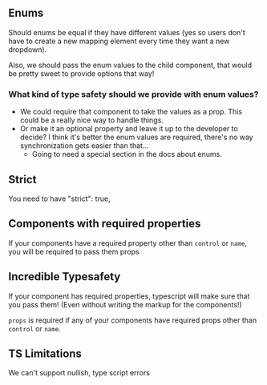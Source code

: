 ## Enums

Should enums be equal if they have different values (yes so users don't have to create a new mapping element every time they want a new dropdown).

Also, we should pass the enum values to the child component, that would be pretty sweet to provide options that way!

### What kind of type safety should we provide with enum values?

- We could require that component to take the values as a prop. This could be a really nice way to handle things.
- Or make it an optional property and leave it up to the developer to decide? I think it's better the enum values are required, there's no way synchronization gets easier than that...
  - Going to need a special section in the docs about enums.

## Strict

You need to have "strict": true,

## Components with required properties

If your components have a required property other than `control` or `name`, you will be required to pass them props

## Incredible Typesafety

If your component has required properties, typescript will make sure that you pass them! (Even without writing the markup for the components!)

`props` is required if any of your components have required props other than `control` or `name`.

## TS Limitations

We can't support nullish, type script errors
